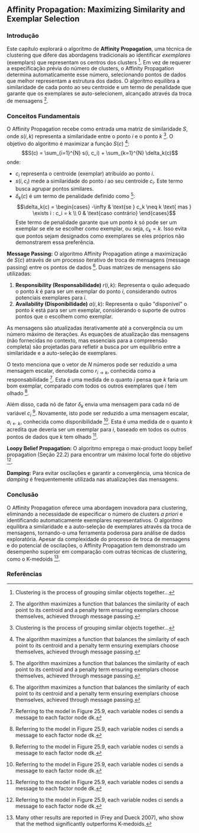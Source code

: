 ## Affinity Propagation: Maximizing Similarity and Exemplar Selection

### Introdução
Este capítulo explorará o algoritmo de **Affinity Propagation**, uma técnica de clustering que difere das abordagens tradicionais ao identificar *exemplares* (exemplars) que representam os centros dos clusters [^887]. Em vez de requerer a especificação prévia do número de clusters, o Affinity Propagation determina automaticamente esse número, selecionando pontos de dados que melhor representam a estrutura dos dados. O algoritmo equilibra a similaridade de cada ponto ao seu centroide e um termo de penalidade que garante que os exemplares se auto-selecionem, alcançado através da troca de mensagens [^888].

### Conceitos Fundamentais
O Affinity Propagation recebe como entrada uma matriz de similaridade $S$, onde $s(i, k)$ representa a similaridade entre o ponto $i$ e o ponto $k$ [^887]. O objetivo do algoritmo é maximizar a função $S(c)$ [^888]:
$$S(c) = \sum_{i=1}^{N} s(i, c_i) + \sum_{k=1}^{N} \delta_k(c)$$
onde:
- $c_i$ representa o centroide (exemplar) atribuído ao ponto $i$.
- $s(i, c_i)$ mede a similaridade do ponto $i$ ao seu centroide $c_i$. Este termo busca agrupar pontos similares.
- $\delta_k(c)$ é um termo de penalidade definido como [^888]:
$$\delta_k(c) = \begin{cases}
-\infty & \text{se } c_k \neq k \text{ mas } \exists i : c_i = k \\
0 & \text{caso contrário}
\end{cases}$$
Este termo de penalidade garante que um ponto $k$ só pode ser um exemplar se ele se escolher como exemplar, ou seja, $c_k = k$. Isso evita que pontos sejam designados como exemplares se eles próprios não demonstrarem essa preferência.

**Message Passing:** O algoritmo Affinity Propagation atinge a maximização de $S(c)$ através de um processo iterativo de troca de mensagens (message passing) entre os pontos de dados [^888]. Duas matrizes de mensagens são utilizadas:
1. **Responsibility (Responsabilidade)** $r(i, k)$: Representa o quão adequado o ponto $k$ é para ser um exemplar do ponto $i$, considerando outros potenciais exemplares para $i$.
2. **Availability (Disponibilidade)** $a(i, k)$: Representa o quão "disponível" o ponto $k$ está para ser um exemplar, considerando o suporte de outros pontos que o escolhem como exemplar.

As mensagens são atualizadas iterativamente até a convergência ou um número máximo de iterações. As equações de atualização das mensagens (não fornecidas no contexto, mas essenciais para a compreensão completa) são projetadas para refletir a busca por um equilíbrio entre a similaridade e a auto-seleção de exemplares.

O texto menciona que o vetor de $N$ números pode ser reduzido a uma mensagem escalar, denotada como $r_{i \rightarrow k}$, conhecida como a responsabilidade [^889]. Esta é uma medida de o quanto $i$ pensa que $k$ faria um bom exemplar, comparado com todos os outros exemplares que $i$ tem olhado [^889].

Além disso, cada nó de fator $\delta_k$ envia uma mensagem para cada nó de variável $c_i$ [^889]. Novamente, isto pode ser reduzido a uma mensagem escalar, $a_{i \leftarrow k}$, conhecida como disponibilidade [^889]. Esta é uma medida de o quanto $k$ acredita que deveria ser um exemplar para $i$, baseado em todos os outros pontos de dados que $k$ tem olhado [^889].

**Loopy Belief Propagation:** O algoritmo emprega o max-product loopy belief propagation (Seção 22.2) para encontrar um máximo local forte do objetivo [^889].

**Damping:** Para evitar oscilações e garantir a convergência, uma técnica de *damping* é frequentemente utilizada nas atualizações das mensagens.

### Conclusão
O Affinity Propagation oferece uma abordagem inovadora para clustering, eliminando a necessidade de especificar o número de clusters *a priori* e identificando automaticamente exemplares representativos. O algoritmo equilibra a similaridade e a auto-seleção de exemplares através da troca de mensagens, tornando-o uma ferramenta poderosa para análise de dados exploratória. Apesar da complexidade do processo de troca de mensagens e do potencial de oscilações, o Affinity Propagation tem demonstrado um desempenho superior em comparação com outras técnicas de clustering, como o K-medoids [^890].

### Referências
[^887]: Clustering is the process of grouping similar objects together...
[^888]: The algorithm maximizes a function that balances the similarity of each point to its centroid and a penalty term ensuring exemplars choose themselves, achieved through message passing.
[^889]: Referring to the model in Figure 25.9, each variable nodes ci sends a message to each factor node dk.
[^890]: Many other results are reported in (Frey and Dueck 2007), who show that the method significantly outperforms K-medoids.
<!-- END -->